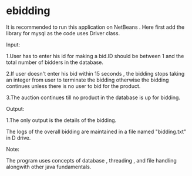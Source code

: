 # ebidding
It is recommended to run this application on NetBeans .
Here first add the library for mysql as the code uses Driver class.

Input:

1.User has to enter his id for making a bid.ID should be between 1 and the total number of bidders in the database.

2.If user doesn't enter his bid within 15 seconds , the bidding stops taking an integer from user to terminate the bidding otherwise the bidding continues unless there is no user to bid for the product.

3.The auction continues till no product in the database is up for bidding.

Output:

1.The only output is the details of the bidding.

The logs of the overall bidding are maintained in a file named "bidding.txt" in D drive.

Note:

The program uses concepts of database , threading , and file handling alongwith other java fundamentals.

